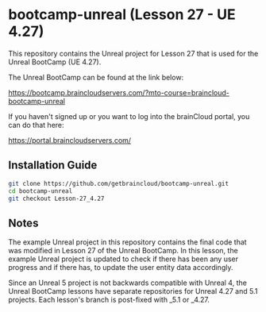 # bootcamp-unreal (Lesson 27 - UE 4.27)

This repository contains the Unreal project for Lesson 27 that is used for the Unreal BootCamp (UE 4.27).

The Unreal BootCamp can be found at the link below:

https://bootcamp.braincloudservers.com/?mto-course=braincloud-bootcamp-unreal


If you haven't signed up or you want to log into the brainCloud portal, you can do that here:

https://portal.braincloudservers.com/


## Installation Guide

```bash
git clone https://github.com/getbraincloud/bootcamp-unreal.git
cd bootcamp-unreal
git checkout Lesson-27_4.27
```

## Notes

The example Unreal project in this repository contains the final code that was modified in Lesson 27 of the Unreal BootCamp. In this lesson, the example Unreal project is updated to check if there has been any user progress and if there has, to update the user entity data accordingly.

Since an Unreal 5 project is not backwards compatible with Unreal 4, the Unreal BootCamp lessons have separate repositories for Unreal 4.27 and 5.1 projects. Each lesson's branch is post-fixed with _5.1 or _4.27.
